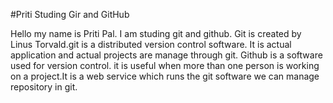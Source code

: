 #Priti
Studing Gir and GitHub
 
Hello my name is Priti Pal. I am studing git and github.
         Git is created by Linus Torvald.git is a distributed version control software. It is actual application and actual projects are manage through git. 
        Github is a software used for version control. it is useful when more than one person is working on a project.It is a web service which runs the git software we can manage repository in git. 

